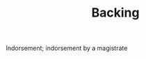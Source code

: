 ---
title: Backing
letter: B
permalink: "/definitions/backing.html"
body: Indorsement; indorsement by a magistrate
published_at: '2018-07-07'
layout: post
---